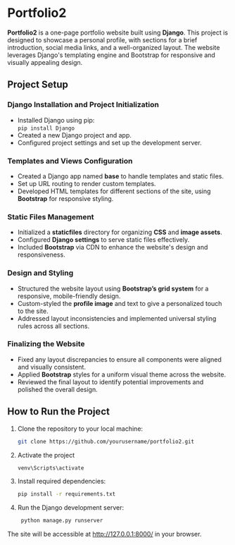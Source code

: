 # Portfolio2

**Portfolio2** is a  one-page portfolio website built using **Django**. This project is designed to showcase a personal profile, with sections for a brief introduction, social media links, and a well-organized layout. The website leverages Django's templating engine and Bootstrap for responsive and visually appealing design.

## Project Setup

### Django Installation and Project Initialization
- Installed Django using pip:  
  `pip install Django`
- Created a new Django project and app.
- Configured project settings and set up the development server.

### Templates and Views Configuration
- Created a Django app named **base** to handle templates and static files.
- Set up URL routing to render custom templates.
- Developed HTML templates for different sections of the site, using **Bootstrap** for responsive styling.

### Static Files Management
- Initialized a **staticfiles** directory for organizing **CSS** and **image assets**.
- Configured **Django settings** to serve static files effectively.
- Included **Bootstrap** via CDN to enhance the website's design and responsiveness.

### Design and Styling
- Structured the website layout using **Bootstrap’s grid system** for a responsive, mobile-friendly design.
- Custom-styled the **profile image** and text to give a personalized touch to the site.
- Addressed layout inconsistencies and implemented universal styling rules across all sections.

### Finalizing the Website
- Fixed any layout discrepancies to ensure all components were aligned and visually consistent.
- Applied **Bootstrap** styles for a uniform visual theme across the website.
- Reviewed the final layout to identify potential improvements and polished the overall design.

## How to Run the Project
1. Clone the repository to your local machine:
   ```bash
   git clone https://github.com/yourusername/portfolio2.git

2. Activate the project
   ```bash
   venv\Scripts\activate
3. Install required dependencies:
   ```bash
   pip install -r requirements.txt
4. Run the Django development server:
   ```bash
    python manage.py runserver
  The site will be accessible at http://127.0.0.1:8000/ in your browser.
